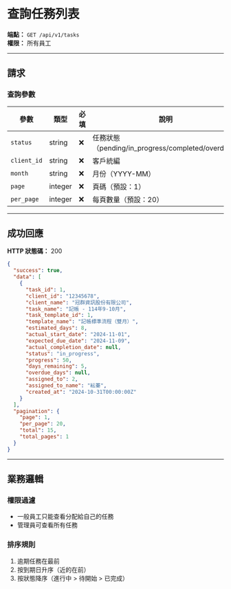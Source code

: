 # 查詢任務列表

**端點：** `GET /api/v1/tasks`  
**權限：** 所有員工

---

## 請求

### 查詢參數
| 參數 | 類型 | 必填 | 說明 |
|-----|------|------|------|
| `status` | string | ❌ | 任務狀態（pending/in_progress/completed/overdue）|
| `client_id` | string | ❌ | 客戶統編 |
| `month` | string | ❌ | 月份（YYYY-MM）|
| `page` | integer | ❌ | 頁碼（預設：1）|
| `per_page` | integer | ❌ | 每頁數量（預設：20）|

---

## 成功回應

**HTTP 狀態碼：** 200

```json
{
  "success": true,
  "data": [
    {
      "task_id": 1,
      "client_id": "12345678",
      "client_name": "冠群資訊股份有限公司",
      "task_name": "記帳 - 114年9-10月",
      "task_template_id": 1,
      "template_name": "記帳標準流程（雙月）",
      "estimated_days": 8,
      "actual_start_date": "2024-11-01",
      "expected_due_date": "2024-11-09",
      "actual_completion_date": null,
      "status": "in_progress",
      "progress": 50,
      "days_remaining": 5,
      "overdue_days": null,
      "assigned_to": 2,
      "assigned_to_name": "紜蓁",
      "created_at": "2024-10-31T00:00:00Z"
    }
  ],
  "pagination": {
    "page": 1,
    "per_page": 20,
    "total": 15,
    "total_pages": 1
  }
}
```

---

## 業務邏輯

### 權限過濾
- 一般員工只能查看分配給自己的任務
- 管理員可查看所有任務

### 排序規則
1. 逾期任務在最前
2. 按到期日升序（近的在前）
3. 按狀態降序（進行中 > 待開始 > 已完成）


